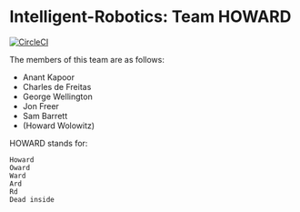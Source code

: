 # Intelligent-Robotics: Team HOWARD

[![CircleCI](https://circleci.com/gh/barrett370/Intelligent-Robotics/tree/master.svg?style=svg&circle-token=c8b4834dc5a348788f7e8b955e03f9dc0bf3f078)](https://circleci.com/gh/barrett370/Intelligent-Robotics/tree/master)

The members of this team are as follows:
 
- Anant Kapoor
- Charles de Freitas
- George Wellington
- Jon Freer
- Sam Barrett
- (Howard Wolowitz)

HOWARD stands for:

	Howard
	Oward
	Ward
	Ard
	Rd
	Dead inside
